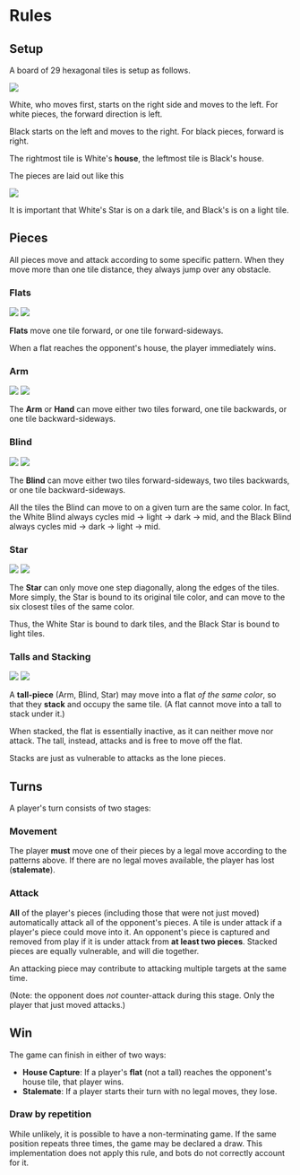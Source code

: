 # Rules

## Setup

A board of 29 hexagonal tiles is setup as follows.

![](diags/board.webp)

White, who moves first, starts on the right side and moves to the left. For white pieces, the forward direction is left.

Black starts on the left and moves to the right. For black pieces, forward is right.

The rightmost tile is White's **house**, the leftmost tile is Black's house.

The pieces are laid out like this

![](diags/board_setup.webp)

It is important that White's Star is on a dark tile, and Black's is on a light tile.

## Pieces

All pieces move and attack according to some specific pattern. When they move more than one tile distance, they always jump over any obstacle.

### Flats

![](diags/mov_flat_white.webp)
![](diags/mov_flat_black.webp)

**Flats** move one tile forward, or one tile forward-sideways.

When a flat reaches the opponent's house, the player immediately wins.

### Arm

![](diags/mov_arm_white.webp)
![](diags/mov_arm_black.webp)

The **Arm** or **Hand** can move either two tiles forward, one tile backwards, or one tile backward-sideways.

### Blind

![](diags/mov_blind_white.webp)
![](diags/mov_blind_black.webp)

The **Blind** can move either two tiles forward-sideways, two tiles backwards, or one tile backward-sideways.

All the tiles the Blind can move to on a given turn are the same color. In fact, the White Blind always cycles mid -> light -> dark -> mid, and the Black Blind always cycles mid -> dark -> light -> mid.

### Star

![](diags/mov_star_white.webp)
![](diags/mov_star_black.webp)

The **Star** can only move one step diagonally, along the edges of the tiles. More simply, the Star is bound to its original tile color, and can move to the six closest tiles of the same color.

Thus, the White Star is bound to dark tiles, and the Black Star is bound to light tiles.

### Talls and Stacking

![](diags/stack_pre.webp)
![](diags/stack_post.webp)

A **tall-piece** (Arm, Blind, Star) may move into a flat *of the same color*, so that they **stack** and occupy the same tile. (A flat cannot move into a tall to stack under it.)

When stacked, the flat is essentially inactive, as it can neither move nor attack. The tall, instead, attacks and is free to move off the flat. 

Stacks are just as vulnerable to attacks as the lone pieces.

## Turns

A player's turn consists of two stages:

### Movement

The player **must** move one of their pieces by a legal move according to the patterns above. If there are no legal moves available, the player has lost (**stalemate**).

### Attack 

**All** of the player's pieces (including those that were not just moved) automatically attack all of the opponent's pieces. A tile is under attack if a player's piece could move into it. An opponent's piece is captured and removed from play if it is under attack from **at least two pieces**. Stacked pieces are equally vulnerable, and will die together.

An attacking piece may contribute to attacking multiple targets at the same time.

(Note: the opponent does *not* counter-attack during this stage. Only the player that just moved attacks.)

## Win

The game can finish in either of two ways:

- **House Capture**: If a player's **flat** (not a tall) reaches the opponent's house tile, that player wins.
- **Stalemate**: If a player starts their turn with no legal moves, they lose.

### Draw by repetition

While unlikely, it is possible to have a non-terminating game. If the same position repeats three times, the game may be declared a draw. This implementation does not apply this rule, and bots do not correctly account for it.